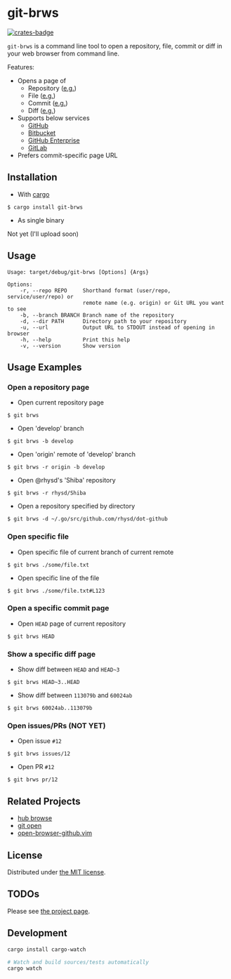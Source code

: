 git-brws
========
[![crates-badge][]][github project]

`git-brws` is a command line tool to open a repository, file, commit or diff in your web browser from command line.

Features:

- Opens a page of
  - Repository ([e.g.](https://github.com/rhysd/git-brws))
  - File ([e.g.](https://github.com/rhysd/git-brws/blob/master/Cargo.toml))
  - Commit ([e.g.](https://github.com/rhysd/git-brws/commit/60024ab1280f9f10423b22bc708f3f6ef97db6b5))
  - Diff ([e.g.](https://github.com/rhysd/git-brws/compare/e3c18d0d50252112d37bde97061370204b3cdab7...60024ab1280f9f10423b22bc708f3f6ef97db6b5))
- Supports below services
  - [GitHub](https://github.com)
  - [Bitbucket](https://bitbucket.org)
  - [GitHub Enterprise](https://enterprise.github.com/home)
  - [GitLab](https://about.gitlab.com/)
- Prefers commit-specific page URL

## Installation

- With [cargo](https://crates.io/)

```
$ cargo install git-brws
```

- As single binary

Not yet (I'll upload soon)

## Usage

```
Usage: target/debug/git-brws [Options] {Args}

Options:
    -r, --repo REPO     Shorthand format (user/repo, service/user/repo) or
                        remote name (e.g. origin) or Git URL you want to see
    -b, --branch BRANCH Branch name of the repository
    -d, --dir PATH      Directory path to your repository
    -u, --url           Output URL to STDOUT instead of opening in browser
    -h, --help          Print this help
    -v, --version       Show version
```

## Usage Examples

### Open a repository page

- Open current repository page

```
$ git brws
```

- Open 'develop' branch

```
$ git brws -b develop
```

- Open 'origin' remote of 'develop' branch

```
$ git brws -r origin -b develop
```

- Open @rhysd's 'Shiba' repository

```
$ git brws -r rhysd/Shiba
```

- Open a repository specified by directory

```
$ git brws -d ~/.go/src/github.com/rhysd/dot-github
```

### Open specific file

- Open specific file of current branch of current remote

```
$ git brws ./some/file.txt
```

- Open specific line of the file

```
$ git brws ./some/file.txt#L123
```

### Open a specific commit page

- Open `HEAD` page of current repository

```
$ git brws HEAD
```

### Show a specific diff page

- Show diff between `HEAD` and `HEAD~3`

```
$ git brws HEAD~3..HEAD
```

- Show diff between `113079b` and `60024ab`

```
$ git brws 60024ab..113079b
```

### Open issues/PRs (NOT YET)

- Open issue `#12`

```
$ git brws issues/12
```

- Open PR `#12`

```
$ git brws pr/12
```

## Related Projects

- [hub browse](https://hub.github.com/)
- [git open](https://github.com/paulirish/git-open)
- [open-browser-github.vim](https://github.com/tyru/open-browser-github.vim)

## License

Distributed under [the MIT license](LICENSE.txt).

## TODOs

Please see [the project page](https://github.com/rhysd/git-brws/projects/1).

## Development

```sh
cargo install cargo-watch
```

```sh
# Watch and build sources/tests automatically
cargo watch
```

[github project]: https://github.com/rhysd/git-brws
[crates-badge]: https://img.shields.io/crates/v/git-brws.svg
